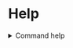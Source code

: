 
# Help

<details>
<summary>Command help</summary>

Clockwise face turns (`R`ight, `U`p, `L`eft, `D`own, `F`ront, and `B`ack):
- `R`
- `U`
- `L`
- `D`
- `F`
- `B`
- **case sensitive!**

Counterclockwise right face turn:
- `R'`
- and likewise using `'` for other faces

180 degree right face turn:
- `R2`
- and likewise with `2`

Whole cube rotations:
- `x`
- `y`
- `z`
- `x` rotates in the `R` face direction, `y` in `U`, and `z` in `F`

<details>
  <summary>More help</summary>

Middle-layer slice turns:
- `M` in `L` direction
- `E` in `D`
- `S` in `F`

Two-layer turns:
- `r`, `u`, `l`, `d`, `f`, `b`

## Rubik's algorithms
This CLI game is almost impossible to play without a physical cube in front of you to aid in muscle memory.  For help, here are some algorithms that can be copy-pasted into gameplay.

### First layer
If you don't know these algorithms, you're gonna have a bad time.

### Middle layer
Middle layer step, moving an edge piece from the top to the middle:

Upper-left to front-right:

    R U' R' U' F' U F 

Upper-right to front-left:

    L' U L U F U' F' 

### Top layer
Top step, top edge orientation:

    F R U R' U' R U R' U' F' 

Top step, top edge permutation (repeat as necessary then follow by a final `U`):

    R U R' U R U2 R' 

Top step, top corner permutation:

    U R U' L' U R' U' L 

Top step, top corner orientation:

    R' D' R D 

</details>

</details>

